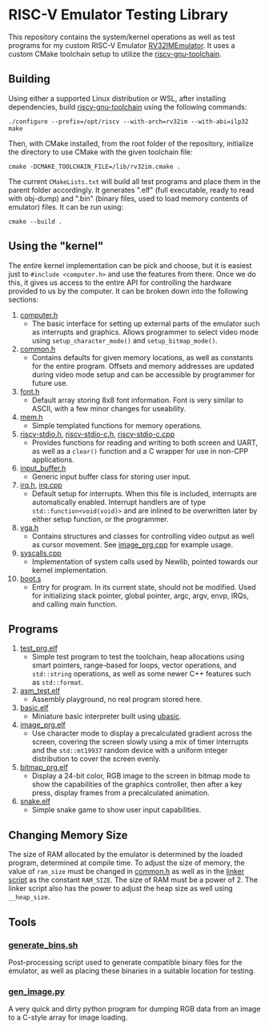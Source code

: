 # RISC-V Emulator Testing Library

This repository contains the system/kernel operations as well as test programs for my custom RISC-V Emulator [RV32IMEmulator](https://github.com/ryanriccio1/RV32IMEmulator). It uses a custom CMake toolchain setup to utilize the [riscv-gnu-toolchain](https://github.com/riscv-collab/riscv-gnu-toolchain).

## Building

Using either a supported Linux distribution or WSL, after installing dependencies, build [riscv-gnu-toolchain](https://github.com/riscv-collab/riscv-gnu-toolchain) using the following commands:

```
./configure --prefix=/opt/riscv --with-arch=rv32im --with-abi=ilp32
make
```

Then, with CMake installed, from the root folder of the repository, initialize the directory to use CMake with the given toolchain file:

```
cmake -DCMAKE_TOOLCHAIN_FILE=/lib/rv32im.cmake .
```

The current `CMakeLists.txt` will build all test programs and place them in the parent folder accordingly. It generates ".elf" (full executable, ready to read with obj-dump) and ".bin" (binary files, used to load memory contents of emulator) files. It can be run using:

```
cmake --build .
```

## Using the "kernel"

The entire kernel implementation can be pick and choose, but it is easiest just to `#include <computer.h>` and use the features from there. Once we do this, it gives us access to the entire API for controlling the hardware provided to us by the computer. It can be broken down into the following sections:

1. [computer.h](include/computer.h)
   - The basic interface for setting up external parts of the emulator such as interrupts and graphics. Allows programmer to select video mode using `setup_character_mode()` and `setup_bitmap_mode()`.
2. [common.h](include/common.h)
   - Contains defaults for given memory locations, as well as constants for the entire program. Offsets and memory addresses are updated during video mode setup and can be accessible by programmer for future use.
3. [font.h](include/font.h)
   - Default array storing 8x8 font information. Font is very similar to ASCII, with a few minor changes for useability.
4. [mem.h](include/mem.h)
   - Simple templated functions for memory operations.
5. [riscv-stdio.h](include/riscv-stdio.h), [riscv-stdio-c.h](include/riscv-stdio-c.h), [riscv-stdio-c.cpp](lib/sys/riscv-stdio-c.cpp)
   - Provides functions for reading and writing to both screen and UART, as well as a `clear()` function and a C wrapper for use in non-CPP applications.
6. [input_buffer.h](include/input_buffer.h)
   - Generic input buffer class for storing user input.
7. [irq.h](include/irq.h), [irq.cpp](lib/sys/irq.cpp)
   - Default setup for interrupts. When this file is included, interrupts are automatically enabled. Interrupt handlers are of type `std::function<void(void)>` and are inlined to be overwritten later by either setup function, or the programmer.
8. [vga.h](include/vga.h)
   - Contains structures and classes for controlling video output as well as cursor movement. See [image_prg.cpp](lib/image_prg/image_prg.cpp) for example usage.
9. [syscalls.cpp](lib/sys/syscalls.cpp)
   - Implementation of system calls used by Newlib, pointed towards our kernel implementation.
10. [boot.s](lib/sys/boot.s)
    - Entry for program. In its current state, should not be modified. Used for initializing stack pointer, global pointer, argc, argv, envp, IRQs, and calling main function.

## Programs

1. [test_prg.elf](lib/test_program/test_program.cpp)
   - Simple test program to test the toolchain, heap allocations using smart pointers, range-based for loops, vector operations, and `std::string` operations, as well as some newer C++ features such as `std::format`.
2. [asm_test.elf](lib/asm_test/main.s)
   - Assembly playground, no real program stored here.
3. [basic.elf](lib/basic/basic.cpp)
   - Miniature basic interpreter built using [ubasic](https://github.com/adamdunkels/ubasic).
4. [image_prg.elf](lib/image_prg/image_prg.cpp)
   - Use character mode to display a precalculated gradient across the screen, covering the screen slowly using a mix of timer interrupts and the `std::mt19937` random device with a uniform integer distribution to cover the screen evenly.
5. [bitmap_prg.elf](lib/image_prg/bitmap_prg.cpp)
   - Display a 24-bit color, RGB image to the screen in bitmap mode to show the capabilities of the graphics controller, then after a key press, display frames from a precalculated animation.
6. [snake.elf](lib/snake/snake.cpp)
   - Simple snake game to show user input capabilities.

## Changing Memory Size

The size of RAM allocated by the emulator is determined by the loaded program, determined at compile time. To adjust the size of memory, the value of `ram_size` must be changed in [common.h](https://github.com/ryanriccio1/RV32IMLib/blob/master/include/common.h#L4) as well as in the [linker script](https://github.com/ryanriccio1/RV32IMLib/blob/master/linker.lds#L1) as the constant `RAM_SIZE`. The size of RAM must be a power of 2. The linker script also has the power to adjust the heap size as well using `__heap_size`.

## Tools

### [generate_bins.sh](generate_bins.sh)

Post-processing script used to generate compatible binary files for the emulator, as well as placing these binaries in a suitable location for testing.

### [gen_image.py](lib/image_gen/gen_image.py)

A very quick and dirty python program for dumping RGB data from an image to a C-style array for image loading.
